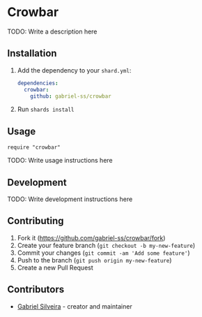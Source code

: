 # Crowbar

TODO: Write a description here

## Installation

1. Add the dependency to your `shard.yml`:

   ```yaml
   dependencies:
     crowbar:
       github: gabriel-ss/crowbar
   ```

2. Run `shards install`

## Usage

```crystal
require "crowbar"
```

TODO: Write usage instructions here

## Development

TODO: Write development instructions here

## Contributing

1. Fork it (<https://github.com/gabriel-ss/crowbar/fork>)
2. Create your feature branch (`git checkout -b my-new-feature`)
3. Commit your changes (`git commit -am 'Add some feature'`)
4. Push to the branch (`git push origin my-new-feature`)
5. Create a new Pull Request

## Contributors

- [Gabriel Silveira](https://github.com/gabriel-ss) - creator and maintainer

